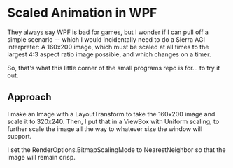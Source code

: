 # Scaled Animation in WPF

They always say WPF is bad for games, but I wonder if I can
pull off a simple scenario -- which I would incidentally need
to do a Sierra AGI interpreter:  A 160x200 image, which must be
scaled at all times to the largest 4:3 aspect ratio image possible,
and which changes on a timer.

So, that's what this little corner of the small programs repo is for... to
try it out.

## Approach

I make an Image with a LayoutTransform to take the 160x200 image and scale
it to 320x240.  Then, I put that in a ViewBox with Uniform scaling, to further
scale the image all the way to whatever size the window will support.

I set the RenderOptions.BitmapScalingMode to NearestNeighbor so that the image
will remain crisp.
